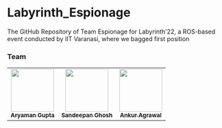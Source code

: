 # Labyrinth_Espionage

The GitHub Repository of Team Espionage for Labyrinth'22, a ROS-based event conducted by IIT Varanasi, where we bagged first position

<!-- ## Run the simulation

- Clone this repository in the `src` folder of your catkin workspace.
- Inside your workspace folder, run `catkin build`.
- Open a terminal and run the following command to start the simulation:
  ```
  roslaunch labyrinth labyrinth_husky_arena.launch
  ```
  - Open a new terminal and run the following command:
  ```
  roslaunch labyrinth_navigation labyrinth_gmapping.launch
  ```
  - Open a new terminal and run the following command:
  ```
  rosrun spy spy.py
  ```
  - Open a new terminal and run the following command:
  ```
  rosrun labyrinth_navigation moveyourbody.py
  ``` -->

### Team
<table>
	<td align="center">
     <a href="https://github.com/phoenixrider12">
    <img src="https://avatars.githubusercontent.com/u/76533398?s=460&v=4" width="100px;" alt=""/><br /><sub><b>Aryaman Gupta</b></sub></a><br />
	</td>
 <td align="center">
     <a href="https://github.com/san2130">
    <img src="https://avatars.githubusercontent.com/u/88130555?v=4" width="100px;" alt=""/><br /><sub><b>Sandeepan Ghosh</b></sub></a><br />
    </td>
 <td align="center">
     <a href="https://github.com/Ankur-Agrawal-ece20">
    <img src="https://avatars.githubusercontent.com/u/78701055?v=4" width="100px;" alt=""/><br /><sub><b>Ankur Agrawal</b></sub></a><br />
    </td>


</table>

